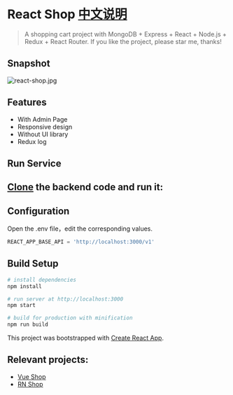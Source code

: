 # React Shop [中文说明](https://github.com/51fe/react-shop/blob/master/README_zh.md)

> A shopping cart project with MongoDB + Express + React + Node.js + Redux + React Router. If you like the project, please star me, thanks!

## Snapshot

![react-shop.jpg](https://51fe.site/uploads/1902/react-shop.jpg)

## Features
- With Admin Page
- Responsive design
- Without UI library
- Redux log

## Run Service

## [Clone](https://github.com/51fe/shop-api.git) the backend code and run it:

## Configuration

Open the .env file，edit the corresponding values.

``` js
REACT_APP_BASE_API = 'http://localhost:3000/v1'
```

## Build Setup

``` bash
# install dependencies
npm install

# run server at http://localhost:3000
npm start

# build for production with minification
npm run build
```

This project was bootstrapped with [Create React App](https://github.com/facebookincubator/create-react-app).

## Relevant projects:
- [Vue Shop](https://github.com/51fe/vue-shop)
- [RN Shop](https://github.com/51fe/rn-shop)
